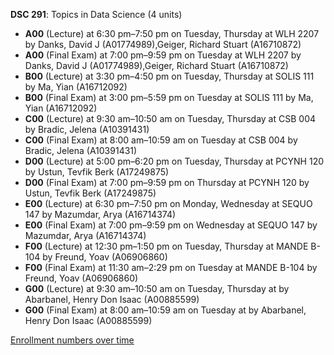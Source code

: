 **DSC 291**: Topics in Data Science (4 units)

- **A00** (Lecture) at 6:30 pm–7:50 pm on Tuesday, Thursday at WLH 2207 by Danks, David J (A01774989),Geiger, Richard Stuart (A16710872)
- **A00** (Final Exam) at 7:00 pm–9:59 pm on Tuesday at WLH 2207 by Danks, David J (A01774989),Geiger, Richard Stuart (A16710872)
- **B00** (Lecture) at 3:30 pm–4:50 pm on Tuesday, Thursday at SOLIS 111 by Ma, Yian (A16712092)
- **B00** (Final Exam) at 3:00 pm–5:59 pm on Tuesday at SOLIS 111 by Ma, Yian (A16712092)
- **C00** (Lecture) at 9:30 am–10:50 am on Tuesday, Thursday at CSB 004 by Bradic, Jelena (A10391431)
- **C00** (Final Exam) at 8:00 am–10:59 am on Tuesday at CSB 004 by Bradic, Jelena (A10391431)
- **D00** (Lecture) at 5:00 pm–6:20 pm on Tuesday, Thursday at PCYNH 120 by Ustun, Tevfik Berk (A17249875)
- **D00** (Final Exam) at 7:00 pm–9:59 pm on Thursday at PCYNH 120 by Ustun, Tevfik Berk (A17249875)
- **E00** (Lecture) at 6:30 pm–7:50 pm on Monday, Wednesday at SEQUO 147 by Mazumdar, Arya (A16714374)
- **E00** (Final Exam) at 7:00 pm–9:59 pm on Wednesday at SEQUO 147 by Mazumdar, Arya (A16714374)
- **F00** (Lecture) at 12:30 pm–1:50 pm on Tuesday, Thursday at MANDE B-104 by Freund, Yoav (A06906860)
- **F00** (Final Exam) at 11:30 am–2:29 pm on Tuesday at MANDE B-104 by Freund, Yoav (A06906860)
- **G00** (Lecture) at 9:30 am–10:50 am on Tuesday, Thursday at   by Abarbanel, Henry Don Isaac (A00885599)
- **G00** (Final Exam) at 8:00 am–10:59 am on Tuesday at   by Abarbanel, Henry Don Isaac (A00885599)

[Enrollment numbers over time](./DSC291.tsv)
